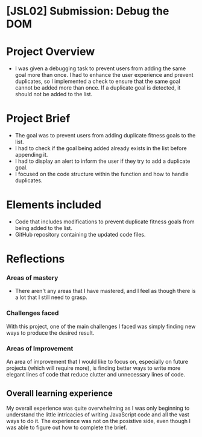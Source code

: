 # [JSL02] Submission: Debug the DOM


# Project Overview
- I was given a debugging task to prevent users from adding the same goal more than once. I had to enhance the user experience and prevent duplicates, so I implemented a check to ensure that the same goal cannot be added more than once. If a duplicate goal is detected, it should not be added to the list.

# Project Brief
- The goal was to prevent users from adding duplicate fitness goals to the list.
- I had to check if the goal being added already exists in the list before appending it.
- I had to  display an alert to inform the user if they try to add a duplicate goal.
- I focused on the code structure within the function and how to handle duplicates.

# Elements included 
- Code that includes modifications to prevent duplicate fitness goals from being added to the list.
- GitHub repository containing the updated code files.

# Reflections 

### Areas of mastery 
- There aren't any areas that I have mastered, and I feel as though there is a lot that I still need to grasp.

### Challenges faced 
With this project, one of the main challenges I faced was simply finding new ways to produce the desired result.

### Areas of Improvement 
An area of improvement that I would like to focus on, especially on future projects (which will require more), is finding better ways to write more elegant lines of code that reduce clutter and unnecessary lines of code.

## Overall learning experience
My overall experience was quite overwhelming as I was only beginning to understand the little intricacies of writing JavaScript code and all the vast ways to do it. The experience was not on the posistive side, even though I was able to figure out how to complete the brief. 